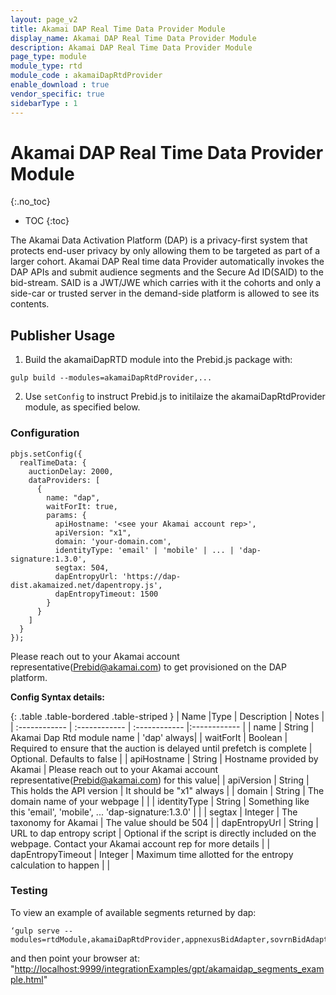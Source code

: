 ```yaml
---
layout: page_v2
title: Akamai DAP Real Time Data Provider Module
display_name: Akamai DAP Real Time Data Provider Module
description: Akamai DAP Real Time Data Provider Module
page_type: module
module_type: rtd
module_code : akamaiDapRtdProvider
enable_download : true
vendor_specific: true
sidebarType : 1
---
```


# Akamai DAP Real Time Data Provider Module

{:.no_toc}

* TOC
{:toc}

The Akamai Data Activation Platform (DAP) is a privacy-first system that protects end-user privacy by only allowing them to be targeted as part of a larger cohort. Akamai DAP Real time data Provider automatically invokes the DAP APIs and submit audience segments and the Secure Ad ID(SAID) to the bid-stream.  SAID is a JWT/JWE which carries with it the cohorts and only a side-car or trusted server in the demand-side platform is allowed to see its contents.

## Publisher Usage

1) Build the akamaiDapRTD module into the Prebid.js package with:

```
gulp build --modules=akamaiDapRtdProvider,...
```

2) Use `setConfig` to instruct Prebid.js to initilaize the akamaiDapRtdProvider module, as specified below.

### Configuration

```
pbjs.setConfig({
  realTimeData: {
    auctionDelay: 2000,
    dataProviders: [
      {
        name: "dap",
        waitForIt: true,
        params: {
          apiHostname: '<see your Akamai account rep>',
          apiVersion: "x1",
          domain: 'your-domain.com',
          identityType: 'email' | 'mobile' | ... | 'dap-signature:1.3.0',
          segtax: 504,
          dapEntropyUrl: 'https://dap-dist.akamaized.net/dapentropy.js',
          dapEntropyTimeout: 1500
        }
      }
    ]
  }
});
```

Please reach out to your Akamai account representative(<Prebid@akamai.com>) to get provisioned on the DAP platform.

**Config Syntax details:**

{: .table .table-bordered .table-striped }
| Name  |Type | Description   | Notes  |
| :------------ | :------------ | :------------ |:------------ |
| name | String | Akamai Dap Rtd module name | 'dap' always|
| waitForIt | Boolean | Required to ensure that the auction is delayed until prefetch is complete | Optional. Defaults to false |
| apiHostname | String | Hostname provided by Akamai | Please reach out to your Akamai account representative(<Prebid@akamai.com>) for this value|
| apiVersion | String | This holds the API version | It should be "x1" always |
| domain | String | The domain name of your webpage | |
| identityType | String | Something like this 'email', 'mobile',  ... 'dap-signature:1.3.0' | |
| segtax | Integer | The taxonomy for Akamai | The value should be 504 |
| dapEntropyUrl | String | URL to dap entropy script | Optional if the script is directly included on the webpage. Contact your Akamai account rep for more details |
| dapEntropyTimeout | Integer | Maximum time allotted for the entropy calculation to happen | |

### Testing

To view an example of available segments returned by dap:

```
‘gulp serve --modules=rtdModule,akamaiDapRtdProvider,appnexusBidAdapter,sovrnBidAdapter’
```

and then point your browser at:
"<http://localhost:9999/integrationExamples/gpt/akamaidap_segments_example.html>"
